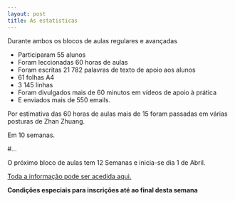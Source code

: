 ```yaml
---
layout: post
title: As estatisticas
---
```


Durante ambos os blocos de aulas regulares e avançadas 

+ Participaram 55 alunos
+ Foram leccionadas 60 horas de aulas
+ Foram escritas 21 782 palavras de texto de apoio aos alunos 
+ 61 folhas A4
+ 3 145 linhas
+ Foram divulgados mais de 60 minutos em vídeos de apoio à prática
+ E enviados mais de 550 emails. 

Por estimativa das 60 horas de aulas mais de 15 foram passadas em várias posturas de Zhan Zhuang.

Em 10 semanas.

#…

O próximo bloco de aulas tem 12 Semanas e inicia-se dia 1 de Abril. 

[Toda a informação pode ser acedida aqui.](http://devagar.org/regulares.html) 

**Condições especiais para inscrições até ao final desta semana** 
 